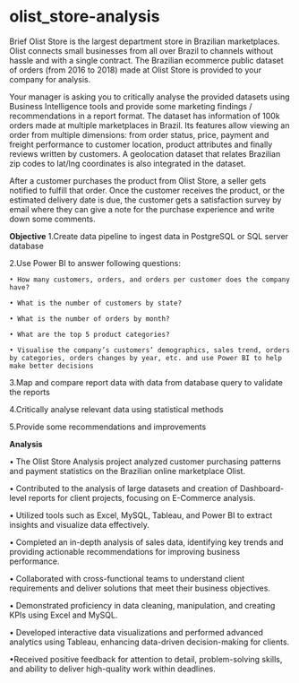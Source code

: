 # olist_store-analysis
Brief
Olist Store is the largest department store in Brazilian marketplaces. Olist connects small businesses from all over Brazil to channels without hassle and with a single contract. The Brazilian ecommerce public dataset of orders (from 2016 to 2018) made at Olist Store is provided to your company for analysis.

Your manager is asking you to critically analyse the provided datasets using Business Intelligence tools and provide some marketing findings / recommendations in a report format. The dataset has information of 100k orders made at multiple marketplaces in Brazil. Its features allow viewing an order from multiple dimensions: from order status, price, payment and freight performance to customer location, product attributes and finally reviews written by customers. A geolocation dataset that relates Brazilian zip codes to lat/lng coordinates is also integrated in the dataset.

After a customer purchases the product from Olist Store, a seller gets notified to fulfill that order. Once the customer receives the product, or the estimated delivery date is due, the customer gets a satisfaction survey by email where they can give a note for the purchase experience and write down some comments.

**Objective**
1.Create data pipeline to ingest data in PostgreSQL or SQL server database

2.Use Power BI to answer following questions:

    • How many customers, orders, and orders per customer does the company have?
    
    • What is the number of customers by state?
    
    • What is the number of orders by month?
    
    • What are the top 5 product categories?
    
    • Visualise the company’s customers’ demographics, sales trend, orders by categories, orders changes by year, etc. and use Power BI to help make better decisions
    
3.Map and compare report data with data from database query to validate the reports

4.Critically analyse relevant data using statistical methods

5.Provide some recommendations and improvements


**Analysis**

• The Olist Store Analysis project analyzed customer purchasing patterns and payment statistics on the Brazilian online marketplace Olist.

• Contributed to the analysis of large datasets and creation of Dashboard-level reports for client projects, focusing on E-Commerce analysis.

• Utilized tools such as Excel, MySQL, Tableau, and Power BI to extract insights and visualize data effectively.

• Completed an in-depth analysis of sales data, identifying key trends and providing actionable recommendations for improving business performance.

• Collaborated with cross-functional teams to understand client requirements and deliver solutions that meet their business objectives.

• Demonstrated proficiency in data cleaning, manipulation, and creating KPIs using Excel and MySQL.

• Developed interactive data visualizations and performed advanced analytics using Tableau, enhancing data-driven decision-making for clients.

•Received positive feedback for attention to detail, problem-solving skills, and ability to deliver high-quality work within deadlines.

